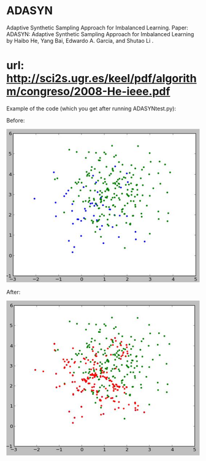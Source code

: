 ADASYN
======

Adaptive Synthetic Sampling Approach for Imbalanced Learning.
Paper: ADASYN: Adaptive Synthetic Sampling Approach for Imbalanced
Learning by Haibo He, Yang Bai, Edwardo A. Garcia, and Shutao Li .

url: http://sci2s.ugr.es/keel/pdf/algorithm/congreso/2008-He-ieee.pdf
========================================================================


Example of the code (which you get after running ADASYNtest.py):

Before:

![Alt text](/before.JPG "Before")

After:

![Alt text](/after.JPG "After")
